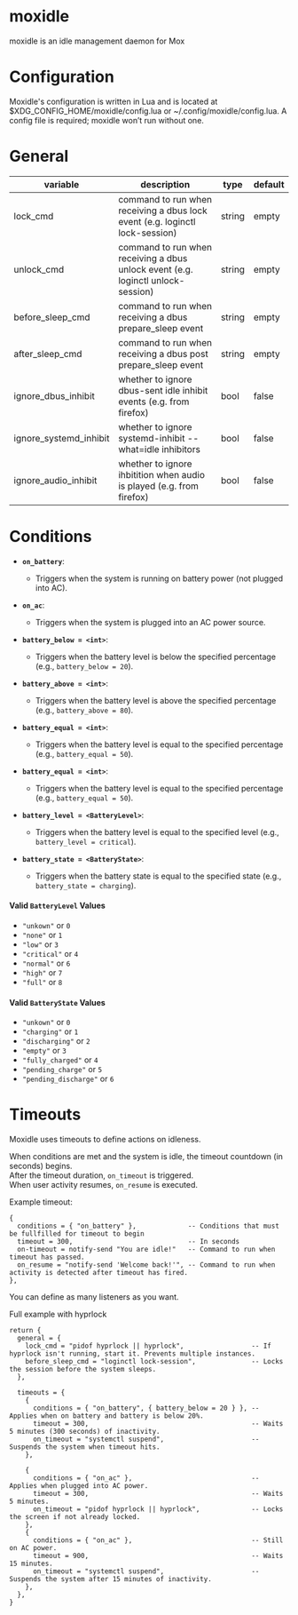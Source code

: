 # moxidle

moxidle is an idle management daemon for Mox

# Configuration

Moxidle's configuration is written in Lua and is located at $XDG_CONFIG_HOME/moxidle/config.lua
or ~/.config/moxidle/config.lua. A config file is required; moxidle won’t run without one.

# General

| variable | description | type | default |
|----------|----------|----------|----------|
| lock_cmd | command to run when receiving a dbus lock event (e.g. loginctl lock-session) | string | empty |
| unlock_cmd | command to run when receiving a dbus unlock event (e.g. loginctl unlock-session) | string | empty |
| before_sleep_cmd | command to run when receiving a dbus prepare_sleep event | string | empty |
| after_sleep_cmd | command to run when receiving a dbus post prepare_sleep event | string | empty |
| ignore_dbus_inhibit | whether to ignore dbus-sent idle inhibit events (e.g. from firefox) | bool | false |
| ignore_systemd_inhibit | whether to ignore systemd-inhibit --what=idle inhibitors | bool | false |
| ignore_audio_inhibit | whether to ignore ihbitition when audio is played (e.g. from firefox) | bool | false |

# Conditions

- **`on_battery`**:
   - Triggers when the system is running on battery power (not plugged into AC).

- **`on_ac`**:
   - Triggers when the system is plugged into an AC power source.

- **`battery_below = <int>`**:
   - Triggers when the battery level is below the specified percentage (e.g., `battery_below = 20`).

- **`battery_above = <int>`**:
   - Triggers when the battery level is above the specified percentage (e.g., `battery_above = 80`).

- **`battery_equal = <int>`**:
   - Triggers when the battery level is equal to the specified percentage (e.g., `battery_equal = 50`).

- **`battery_equal = <int>`**:
   - Triggers when the battery level is equal to the specified percentage (e.g., `battery_equal = 50`).

- **`battery_level = <BatteryLevel>`**:
   - Triggers when the battery level is equal to the specified level (e.g., `battery_level = critical`).

- **`battery_state = <BatteryState>`**:
   - Triggers when the battery state is equal to the specified state (e.g., `battery_state = charging`).

#### Valid `BatteryLevel` Values
- `"unkown"` or `0`
- `"none"` or `1`
- `"low"` or `3`
- `"critical"` or `4`
- `"normal"` or `6`
- `"high"` or `7`
- `"full"` or `8`
  
#### Valid `BatteryState` Values
- `"unkown"` or `0`
- `"charging"` or `1`
- `"discharging"` or `2`
- `"empty"` or `3`
- `"fully_charged"` or `4`
- `"pending_charge"` or `5`
- `"pending_discharge"` or `6`

# Timeouts

Moxidle uses timeouts to define actions on idleness.

When conditions are met and the system is idle, the timeout countdown (in seconds) begins.  
After the timeout duration, `on_timeout` is triggered.  
When user activity resumes, `on_resume` is executed.

Example timeout:

```
{
  conditions = { "on_battery" },             -- Conditions that must be fullfilled for timeout to begin
  timeout = 300,                             -- In seconds
  on-timeout = notify-send "You are idle!"   -- Command to run when timeout has passed.
  on_resume = "notify-send 'Welcome back!'", -- Command to run when activity is detected after timeout has fired.
},
```

You can define as many listeners as you want.

Full example with hyprlock

```
return {
  general = {
    lock_cmd = "pidof hyprlock || hyprlock",                 -- If hyprlock isn't running, start it. Prevents multiple instances.
    before_sleep_cmd = "loginctl lock-session",              -- Locks the session before the system sleeps.
  },

  timeouts = {
    {
      conditions = { "on_battery", { battery_below = 20 } }, -- Applies when on battery and battery is below 20%.
      timeout = 300,                                         -- Waits 5 minutes (300 seconds) of inactivity.
      on_timeout = "systemctl suspend",                      -- Suspends the system when timeout hits.
    },

    {
      conditions = { "on_ac" },                              -- Applies when plugged into AC power.
      timeout = 300,                                         -- Waits 5 minutes.
      on_timeout = "pidof hyprlock || hyprlock",             -- Locks the screen if not already locked.
    },
    {
      conditions = { "on_ac" },                              -- Still on AC power.
      timeout = 900,                                         -- Waits 15 minutes.
      on_timeout = "systemctl suspend",                      -- Suspends the system after 15 minutes of inactivity.
    },
  },
}
```

